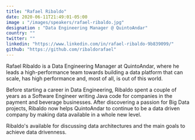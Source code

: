 ```yaml
---
title: "Rafael Ribaldo"
date: 2020-06-11T21:49:01-05:00
image : "/images/speakers/rafael-ribaldo.jpg"
designation : "Data Engineering Manager @ QuintoAndar"
country: ""
twitter: ""
linkedin: "https://www.linkedin.com/in/rafael-ribaldo-9b839099/"
github: "https://github.com/ribaldorafael"
---
```


Rafael Ribaldo is a Data Engineering Manager at QuintoAndar, where he leads a high-performance team towards building a data platform that can scale, has high performance and, most of all, is out of this world. 

Before starting a career in Data Engineering, Ribaldo spent a couple of years as a Software Engineer writing Java code for companies in the payment and beverage businesses. After discovering a passion for Big Data projects, Ribaldo now helps QuintoAndar to continue to be a data driven company by making data available in a whole new level. 

Ribaldo's available for discussing data architectures and the main goals to achieve data drivenness. 